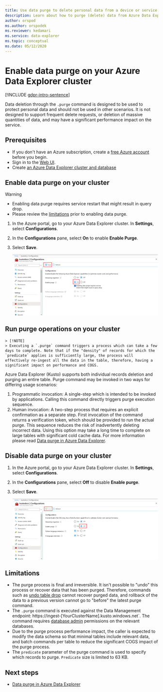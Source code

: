 ```yaml
---
title: Use data purge to delete personal data from a device or service in Azure Data Explorer
description: Learn about how to purge (delete) data from Azure Data Explorer using data purge.
author: orspod
ms.author: orspodek
ms.reviewer: kedamari
ms.service: data-explorer
ms.topic: conceptual
ms.date: 05/12/2020
---
```


# Enable data purge on your Azure Data Explorer cluster

[!INCLUDE [gdpr-intro-sentence](includes/gdpr-intro-sentence.md)]

Data deletion through the `.purge` command is designed to be used to protect personal data and should not be used in other scenarios. It is not designed to support frequent delete requests, or deletion of massive quantities of data, and may have a significant performance impact on the service.

## Prerequisites

* If you don't have an Azure subscription, create a [free Azure account](https://azure.microsoft.com/free/) before you begin.
* Sign in to the [Web UI](https://dataexplorer.azure.com/).
* Create [an Azure Data Explorer cluster and database](create-cluster-database-portal.md)

## Enable data purge on your cluster

> [!WARNING]
> * Enabling data purge requires service restart that might result in query drop.
> * Please review the [limitations](#limitations) prior to enabling data purge.

1. In the Azure portal, go to your Azure Data Explorer cluster. In **Settings**, select **Configurations**. 
1. In the **Configurations** pane, select **On** to enable **Enable Purge**.
1. Select **Save**.
 
    ![Enable purge on](media/data-purge/enable-purge-on.png)

## Run purge operations on your cluster

    > [!NOTE]
    > Executing a `.purge` command triggers a process which can take a few days to complete. Note that if the "density" of records for which the `predicate` applies is sufficiently large, the process will effectively re-ingest all the data in the table, therefore, having a significant impact on performance and COGS.

Azure Data Explorer (Kusto) supports both individual records deletion and purging an entire table. Purge command may be invoked in two ways for differing usage scenarios:
1. Programmatic invocation: A single-step which is intended to be invoked by applications. Calling this command directly triggers purge execution sequence.
1. Human invocation: A two-step process that requires an explicit confirmation as a separate step. First invocation of the command returns a verification token, which should be provided to run the actual purge. This sequence reduces the risk of inadvertently deleting incorrect data. Using this option may take a long time to complete on large tables with significant cold cache data.
For more information please read [Data purge in Azure Data Explorer](kusto/concepts/data-purge.md). 

## Disable data purge on your cluster

1. In the Azure portal, go to your Azure Data Explorer cluster. In **Settings**, select **Configurations**. 
1. In the **Configurations** pane, select **Off** to disable **Enable purge**.
1. Select **Save**.

    ![Enable purge off](media/data-purge/enable-purge-off.png)

## Limitations

* The purge process is final and irreversible. It isn't possible to "undo" this process or recover data that has been purged. Therefore, commands such as [undo table drop](kusto/management/undo-drop-table-command.md) cannot recover purged data, and rollback of the data to a previous version cannot go to "before" the latest purge command.
* The `.purge` command is executed against the Data Management endpoint: https://ingest-[YourClusterName].kusto.windows.net`. The command requires [database admin](kusto/management/access-control/role-based-authorization.md) permissions on the relevant databases. 
* Due to the purge process performance impact, the caller is expected to modify the data schema so that minimal tables include relevant data, and batch commands per table to reduce the significant COGS impact of the purge process.
* The `predicate` parameter of the purge command is used to specify which records to purge. `Predicate` size is limited to 63 KB. 

## Next steps

* [Data purge in Azure Data Explorer](kusto/concepts/data-purge.md)
